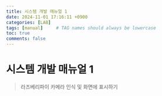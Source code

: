 ```yaml
---
title: 시스템 개발 매뉴얼 1
date: 2024-11-01 17:16:11 +0900
categories: [LAB]
tags: [manual]     # TAG names should always be lowercase
toc: true
comments: false
---
```


# 시스템 개발 매뉴얼 1

> 라즈베리파이 카메라 인식 및 화면에 표시하기

